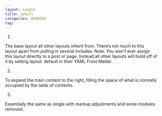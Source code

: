 ```yaml
---
layout: single
title: jekyll
categories: READING
tag: 
---
```

1)   
The base layout all other layouts inherit from. There’s not much to this layout apart from pulling in several includes:
Note: You won’t ever assign this layout directly to a post or page. Instead all other layouts will build off of it by setting layout: default in their YAML Front Matter.

2)   
To expand the main content to the right, filling the space of what is normally occupied by the table of contents. 

3)   
Essentially the same as single with markup adjustments and some modules removed.
